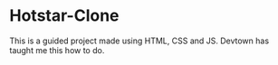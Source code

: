 # Hotstar-Clone
This is a guided project made using HTML, CSS and JS. Devtown has taught me this how to do.
